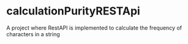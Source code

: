 # calculationPurityRESTApi
A project where RestAPI is implemented to calculate the frequency of characters in a string
